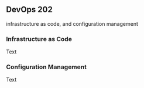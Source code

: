 ## DevOps 202

infrastructure as code, and configuration management

### Infrastructure as Code

Text

### Configuration Management

Text